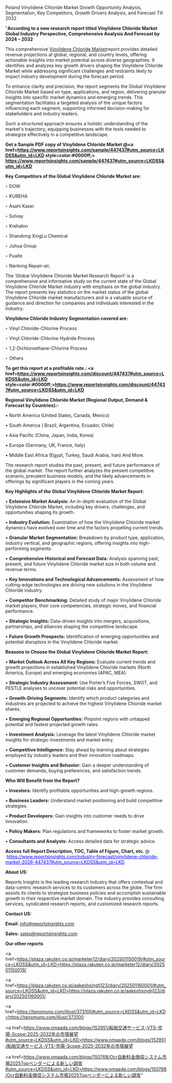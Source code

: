 Poland Vinylidene Chloride Market Growth Opportunity Analysis, Segmentation, Key Competitors, Growth Drivers Analysis, and Forecast Till 2032

"<strong>According to a new research report titled Vinylidene Chloride Market Global Industry Perspective, Comprehensive Analysis And Forecast by 2024 – 2032</strong>

This comprehensive <a href=https://www.reportsinsights.com/sample/447437>Vinylidene Chloride Market</a>report provides detailed revenue projections at global, regional, and country levels, offering actionable insights into market potential across diverse geographies. It identifies and analyzes key growth drivers shaping the Vinylidene Chloride Market while addressing significant challenges and restraints likely to impact industry development during the forecast period.

To enhance clarity and precision, the report segments the Global Vinylidene Chloride Market based on type, applications, and region, delivering granular insights into specific market dynamics and emerging trends. This segmentation facilitates a targeted analysis of the unique factors influencing each segment, supporting informed decision-making for stakeholders and industry leaders.

Such a structured approach ensures a holistic understanding of the market's trajectory, equipping businesses with the tools needed to strategize effectively in a competitive landscape.

<strong>Get a Sample PDF copy of Vinylidene Chloride Market </strong><strong>@<a href=https://www.reportsinsights.com/sample/447437#utm_source=LKDSS&utm_id=LKD style=color:#0000ff;> https://www.reportsinsights.com/sample/447437#utm_source=LKDSS&utm_id=LKD</a></strong></font>

<strong>Key Competitors of the Global Vinylidene Chloride Market are:</strong>

‣ DOW

‣ KUREHA

‣ Asahi Kasei

‣ Solvay

‣ Krehalon

‣ Shandong XingLu Chemical

‣ Juhua Group

‣ Puaite

‣ Nantong Repair-air,

The ‘Global Vinylidene Chloride Market Research Report’ is a comprehensive and informative study on the current state of the Global Vinylidene Chloride Market industry with emphasis on the global industry. The report presents key statistics on the market status of the global Vinylidene Chloride market manufacturers and is a valuable source of guidance and direction for companies and individuals interested in the industry.

<strong>Vinylidene Chloride Industry Segmentation covered are:</strong>

‣ Vinyl Chloride-Chlorine Process

‣ Vinyl Chloride-Chlorine Hydride Process

‣ 1,2-Dichloroethane-Chlorine Process

‣ Others

<strong>To get this report at a profitable rate.: <a href=https://www.reportsinsights.com/discount/447437#utm_source=LKDSS&utm_id=LKD style=color:#0000ff;>https://www.reportsinsights.com/discount/447437#utm_source=LKDSS&utm_id=LKD</a></strong></font>

<strong>Regional Vinylidene Chloride Market (Regional Output, Demand &amp; Forecast by Countries):-</strong>

• North America (United States, Canada, Mexico)

• South America ( Brazil, Argentina, Ecuador, Chile)

• Asia Pacific (China, Japan, India, Korea)

• Europe (Germany, UK, France, Italy)

• Middle East Africa (Egypt, Turkey, Saudi Arabia, Iran) And More.

The research report studies the past, present, and future performance of the global market. The report further analyzes the present competitive scenario, prevalent business models, and the likely advancements in offerings by significant players in the coming years.

<strong>Key Highlights of the Global Vinylidene Chloride Market Report:</strong>

• <strong>Extensive Market Analysis:</strong> An in-depth evaluation of the Global Vinylidene Chloride Market, including key drivers, challenges, and opportunities shaping its growth.

• <strong>Industry Evolution:</strong> Examination of how the Vinylidene Chloride market dynamics have evolved over time and the factors propelling current trends.

• <strong>Granular Market Segmentation:</strong> Breakdown by product type, application, industry vertical, and geographic regions, offering insights into high-performing segments.

• <strong>Comprehensive Historical and Forecast Data:</strong> Analysis spanning past, present, and future Vinylidene Chloride market size in both volume and revenue terms.

• <strong>Key Innovations and Technological Advancements:</strong> Assessment of how cutting-edge technologies are driving new solutions in the Vinylidene Chloride industry.

• <strong>Competitor Benchmarking:</strong> Detailed study of major Vinylidene Chloride market players, their core competencies, strategic moves, and financial performance.

• <strong>Strategic Insights:</strong> Data-driven insights into mergers, acquisitions, partnerships, and alliances shaping the competitive landscape.

• <strong>Future Growth Prospects:</strong> Identification of emerging opportunities and potential disruptors in the Vinylidene Chloride market.

<strong>Reasons to Choose the Global Vinylidene Chloride Market Report:</strong>

• <strong>Market Outlook Across All Key Regions:</strong> Evaluate current trends and growth projections in established Vinylidene Chloride markets (North America, Europe) and emerging economies (APAC, MEA).

• <strong>Strategic Industry Assessment:</strong> Use Porter’s Five Forces, SWOT, and PESTLE analyses to uncover potential risks and opportunities.

• <strong>Growth-Driving Segments:</strong> Identify which product categories and industries are projected to achieve the highest Vinylidene Chloride market shares.

• <strong>Emerging Regional Opportunities:</strong> Pinpoint regions with untapped potential and fastest projected growth rates.

• <strong>Investment Analysis:</strong> Leverage the latest Vinylidene Chloride market insights for strategic investments and market entry.

• <strong>Competitive Intelligence:</strong> Stay ahead by learning about strategies employed by industry leaders and their innovation roadmaps.

• <strong>Customer Insights and Behavior:</strong> Gain a deeper understanding of customer demands, buying preferences, and satisfaction trends.

<strong>Who Will Benefit from the Report?</strong>

• <strong>Investors:</strong> Identify profitable opportunities and high-growth regions.

• <strong>Business Leaders:</strong> Understand market positioning and build competitive strategies.

• <strong>Product Developers:</strong> Gain insights into customer needs to drive innovation.

• <strong>Policy Makers:</strong> Plan regulations and frameworks to foster market growth.

• <strong>Consultants and Analysts:</strong> Access detailed data for strategic advice.
</ul>
<strong>Access full Report Description, TOC, Table of Figure, Chart, etc. </strong>@  <a href=https://www.reportsinsights.com/industry-forecast/vinylidene-chloride-market-2026-447437#utm_source=LKDSS&utm_id=LKD style=color:#0000ff;>https://www.reportsinsights.com/industry-forecast/vinylidene-chloride-market-2026-447437#utm_source=LKDSS&utm_id=LKD</a></font>

<strong><strong>About US</strong>:</strong>

Reports Insights is the leading research industry that offers contextual and data-centric research services to its customers across the globe. The firm assists its clients to strategize business policies and accomplish sustainable growth in their respective market domain. The industry provides consulting services, syndicated research reports, and customized research reports.

<strong>Contact US:</strong>

<p class=""""><b>Email:</b> <a href=mailto:info@reportsinsights.com>info@reportsinsights.com</a></p>
<p class=""""><b>Sales:</b> <a href=mailto:sales@reportsinsights.com>sales@reportsinsights.com</a></p>

<strong>Our other reports</strong>

<a href=https://plaza.rakuten.co.jp/marketer12/diary/202501150019/#utm_source=LKDSS&utm_id=LKD>https://plaza.rakuten.co.jp/marketer12/diary/202501150019/</a>

<a href=https://plaza.rakuten.co.jp/aakeshsingh123/diary/202501160001/#utm_source=LKDSS&utm_id=LKD>https://plaza.rakuten.co.jp/aakeshsingh123/diary/202501160001/</a>

<a href=https://tanomuno.com/illust/373100#utm_source=LKDSS&utm_id=LKD>https://tanomuno.com/illust/373100</a>

<a href=https://www.omaada.com/blogs/152951/船舶交通サービス-VTS-市場-Scope-2025-2032年の市場展望#utm_source=LKDSS&utm_id=LKD>https://www.omaada.com/blogs/152951/船舶交通サービス-VTS-市場-Scope-2025-2032年の市場展望</a>

<a href=https://www.omaada.com/blogs/150768/Ocr自動料金徴収システム市場2025Topベンダーによる新しい調査#utm_source=LKDSS&utm_id=LKD>https://www.omaada.com/blogs/150768/Ocr自動料金徴収システム市場2025Topベンダーによる新しい調査</a>"
